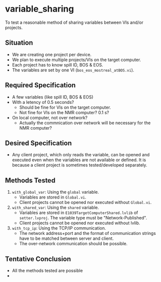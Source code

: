 # variable_sharing

To test a reasonable method of sharing variables between VIs and/or projects.


## Situation

* We are creating one project per device.
* We plan to execute multiple projects/VIs on the target computer.
* Each project has to know spill ID, BOS & EOS.
* The variables are set by one VI (`bos_eos_mostreal_atBOS.vi`).


## Required Specification

* A few variables (like spill ID, BOS & EOS)
* With a letency of 0.5 seconds?
    * Should be fine for VIs on the target computer.
    * Not fine for VIs on the NMR computer?  0.1 s?
* On local computer, not over network?
    * Actually the commnication over network will be necessary for the NMR computer?

## Desired Specification

* Any client project, which only reads the variable, can be opened and executed even when the variables are not available or defined.
  It is because a client project is sometimes tested/developed separately.


## Methods Tested

1. `with_global_var`:  Using the `global` variable.
    * Variables are stored in `Global.vi`.
    * Client projects cannot be opened nor executed without `Global.vi`.
1. `with_shared_var`:  Using the `shared` variable.
    * Variables are stored in `E1039TargetComputerShared.lvlib` of `setter.lvproj`.  The variable type must be "Network-Published".
    * Client projects cannot be opened nor executed without lvlib.
1. `with_tcp_ip`:  Using the TCP/IP communication.
    * The network address+port and the format of communication strings have to be matched between server and client.
    * The over-network communication should be possible.


## Tentative Conclusion

* All the methods tested are possible
* 
